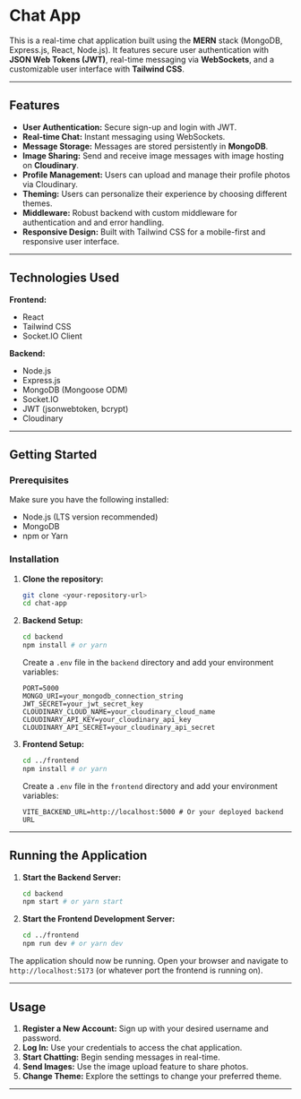 # Chat App

This is a real-time chat application built using the **MERN** stack (MongoDB, Express.js, React, Node.js). It features secure user authentication with **JSON Web Tokens (JWT)**, real-time messaging via **WebSockets**, and a customizable user interface with **Tailwind CSS**.

---

## Features

* **User Authentication:** Secure sign-up and login with JWT.
* **Real-time Chat:** Instant messaging using WebSockets.
* **Message Storage:** Messages are stored persistently in **MongoDB**.
* **Image Sharing:** Send and receive image messages with image hosting on **Cloudinary**.
* **Profile Management:** Users can upload and manage their profile photos via Cloudinary.
* **Theming:** Users can personalize their experience by choosing different themes.
* **Middleware:** Robust backend with custom middleware for authentication and and error handling.
* **Responsive Design:** Built with Tailwind CSS for a mobile-first and responsive user interface.

---

## Technologies Used

**Frontend:**
* React
* Tailwind CSS
* Socket.IO Client

**Backend:**
* Node.js
* Express.js
* MongoDB (Mongoose ODM)
* Socket.IO
* JWT (jsonwebtoken, bcrypt)
* Cloudinary

---

## Getting Started

### Prerequisites

Make sure you have the following installed:

* Node.js (LTS version recommended)
* MongoDB
* npm or Yarn

### Installation

1.  **Clone the repository:**
    ```bash
    git clone <your-repository-url>
    cd chat-app
    ```

2.  **Backend Setup:**
    ```bash
    cd backend
    npm install # or yarn
    ```
    Create a `.env` file in the `backend` directory and add your environment variables:
    ```
    PORT=5000
    MONGO_URI=your_mongodb_connection_string
    JWT_SECRET=your_jwt_secret_key
    CLOUDINARY_CLOUD_NAME=your_cloudinary_cloud_name
    CLOUDINARY_API_KEY=your_cloudinary_api_key
    CLOUDINARY_API_SECRET=your_cloudinary_api_secret
    ```

3.  **Frontend Setup:**
    ```bash
    cd ../frontend
    npm install # or yarn
    ```
    Create a `.env` file in the `frontend` directory and add your environment variables:
    ```
    VITE_BACKEND_URL=http://localhost:5000 # Or your deployed backend URL
    ```

---

## Running the Application

1.  **Start the Backend Server:**
    ```bash
    cd backend
    npm start # or yarn start
    ```

2.  **Start the Frontend Development Server:**
    ```bash
    cd ../frontend
    npm run dev # or yarn dev
    ```

The application should now be running. Open your browser and navigate to `http://localhost:5173` (or whatever port the frontend is running on).

---

## Usage

1.  **Register a New Account:** Sign up with your desired username and password.
2.  **Log In:** Use your credentials to access the chat application.
3.  **Start Chatting:** Begin sending messages in real-time.
4.  **Send Images:** Use the image upload feature to share photos.
5.  **Change Theme:** Explore the settings to change your preferred theme.

---
